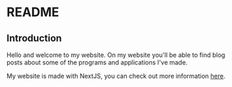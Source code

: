 # README

## Introduction
Hello and welcome to my website. On my website you'll be able to find blog posts
about some of the programs and applications I've made.

My website is made with NextJS, you can check out more information [here](https://nextjs.org).
